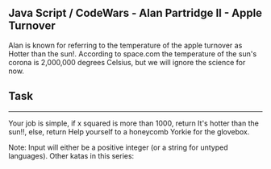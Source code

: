 ## Java Script / CodeWars - Alan Partridge II - Apple Turnover ##

<p> Alan is known for referring to the temperature of the apple turnover as Hotter than the sun!. According to space.com the temperature of the sun's corona is 2,000,000 degrees Celsius, but we will ignore the science for now. </p>
<h2>Task </h2>

<HR>
Your job is simple, if x squared is more than 1000, return It's hotter than the sun!!, else, return Help yourself to a honeycomb Yorkie for the glovebox.
<p>
Note: Input will either be a positive integer (or a string for untyped languages).
Other katas in this series:
</p>
